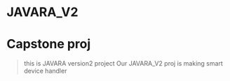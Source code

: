 # JAVARA_V2
# Capstone proj

> this is JAVARA version2 project
> Our JAVARA_V2 proj is making smart device handler
